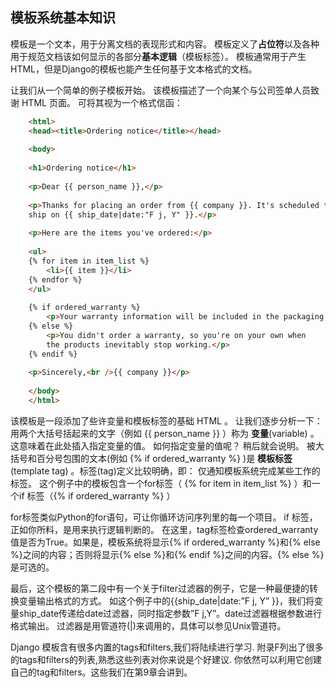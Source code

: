 ## 模板系统基本知识

模板是一个文本，用于分离文档的表现形式和内容。 模板定义了**占位符**以及各种用于规范文档该如何显示的各部分**基本逻辑**（模板标签）。 模板通常用于产生HTML，但是Django的模板也能产生任何基于文本格式的文档。 

让我们从一个简单的例子模板开始。 该模板描述了一个向某个与公司签单人员致谢 HTML 页面。 可将其视为一个格式信函：
```html
    <html>
    <head><title>Ordering notice</title></head>
    
    <body>
    
    <h1>Ordering notice</h1>
    
    <p>Dear {{ person_name }},</p>
    
    <p>Thanks for placing an order from {{ company }}. It's scheduled to
    ship on {{ ship_date|date:"F j, Y" }}.</p>
    
    <p>Here are the items you've ordered:</p>
    
    <ul>
    {% for item in item_list %}
        <li>{{ item }}</li>
    {% endfor %}
    </ul>
    
    {% if ordered_warranty %}
        <p>Your warranty information will be included in the packaging.</p>
    {% else %}
        <p>You didn't order a warranty, so you're on your own when
        the products inevitably stop working.</p>
    {% endif %}
    
    <p>Sincerely,<br />{{ company }}</p>
    
    </body>
    </html>
```
该模板是一段添加了些许变量和模板标签的基础 HTML 。 让我们逐步分析一下： 
用两个大括号括起来的文字（例如 {{ person_name }} ）称为 **变量**(variable) 。这意味着在此处插入指定变量的值。 如何指定变量的值呢？ 稍后就会说明。 
被大括号和百分号包围的文本(例如 {% if ordered_warranty %} )是 **模板标签**(template tag) 。标签(tag)定义比较明确，即： 仅通知模板系统完成某些工作的标签。 
这个例子中的模板包含一个for标签（ {% for item in item_list %} ）和一个if 标签（{% if ordered_warranty %} ） 

for标签类似Python的for语句，可让你循环访问序列里的每一个项目。 if 标签，正如你所料，是用来执行逻辑判断的。 在这里，tag标签检查ordered_warranty值是否为True。如果是，模板系统将显示{% if ordered_warranty %}和{% else %}之间的内容；否则将显示{% else %}和{% endif %}之间的内容。{% else %}是可选的。 

最后，这个模板的第二段中有一个关于filter过滤器的例子，它是一种最便捷的转换变量输出格式的方式。 如这个例子中的{{ship_date|date:”F j, Y” }}，我们将变量ship_date传递给date过滤器，同时指定参数”F j,Y”。date过滤器根据参数进行格式输出。 过滤器是用管道符(|)来调用的，具体可以参见Unix管道符。 

Django 模板含有很多内置的tags和filters,我们将陆续进行学习. 附录F列出了很多的tags和filters的列表,熟悉这些列表对你来说是个好建议. 你依然可以利用它创建自己的tag和filters。这些我们在第9章会讲到。



